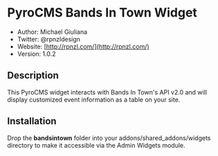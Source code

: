# PyroCMS Bands In Town Widget

* Author: Michael Giuliana
* Twitter: @rpnzldesign
* Website: [http://rpnzl.com/](http://rpnzl.com/)
* Version: 1.0.2

## Description

This PyroCMS widget interacts with Bands In Town's API v2.0 and will display customized event information as a table on your site.

## Installation

Drop the **bandsintown** folder into your addons/shared_addons/widgets directory to make it accessible via the Admin Widgets module.